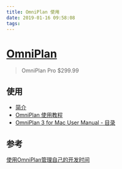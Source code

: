 ```yaml
---
title: OmniPlan 使用
date: 2019-01-16 09:58:08
tags:
---
```


# [OmniPlan](https://www.omnigroup.com/omniplan/)

> OmniPlan Pro $299.99

## 使用

- [简介](https://support.omnigroup.com/documentation/omniplan/mac/3.0/zh/introduction/)
- [OmniPlan 使用教程](https://support.omnigroup.com/documentation/omniplan/mac/3.0/zh/working-in-omniplan-a-tutorial/)
- [OmniPlan 3 for Mac User Manual - 目录](https://support.omnigroup.com/documentation/omniplan/mac/3.0/zh/)

## 参考

[使用OmniPlan管理自己的开发时间](https://linkscue.com/2018/06/05/2018-06-05-developer-use-omniplan-manage-time/)